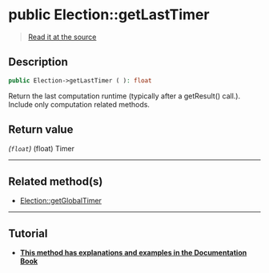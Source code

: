 # public Election::getLastTimer

> [Read it at the source](https://github.com/julien-boudry/Condorcet/blob/master/src/Election.php#L235)

## Description    

```php
public Election->getLastTimer ( ): float
```

Return the last computation runtime (typically after a getResult() call.). Include only computation related methods.


## Return value   

*(`float`)* (float) Timer


---------------------------------------

## Related method(s)      

* [Election::getGlobalTimer](/Docs/api-reference/Election%20Class/Election--getGlobalTimer.md)    

---------------------------------------

## Tutorial

* **[This method has explanations and examples in the Documentation Book](https://www.condorcet.io/3.AsPhpLibrary/7.GoFurther/TimerBenchMarking)**    
